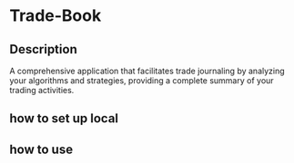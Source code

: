 # Trade-Book

## Description

A comprehensive application that facilitates trade journaling by analyzing your algorithms and strategies, providing a complete summary of your trading activities.

## how to set up local

## how to use